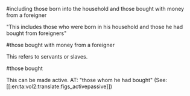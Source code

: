 #including those born into the household and those bought with money from a foreigner

"This includes those who were born in his household and those he had bought from foreigners"

#those bought with money from a foreigner

This refers to servants or slaves.

#those bought

This can be made active. AT: "those whom he had bought" (See: [[:en:ta:vol2:translate:figs_activepassive]])